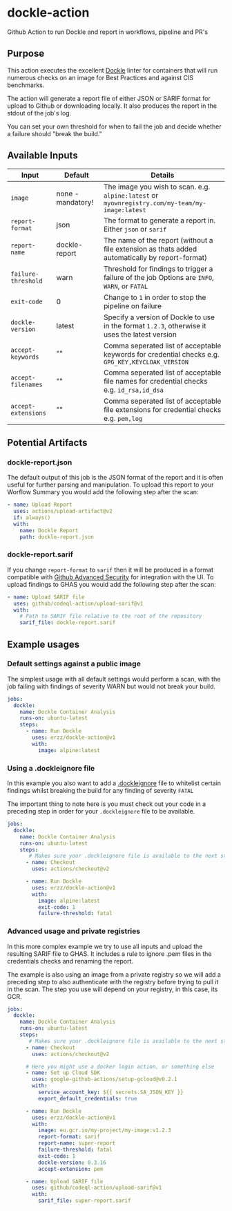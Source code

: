# dockle-action
Github Action to run Dockle and report in workflows, pipeline and PR's


## Purpose

This action executes the excellent [Dockle](https://github.com/goodwithtech/dockle) linter for containers that will run numerous checks on an image for Best Practices and against CIS benchmarks.

The action will generate a report file of either JSON or SARIF format for upload to Github or downloading locally. It also produces the report in the stdout of the job's log.

You can set your own threshold for when to fail the job and decide whether a failure should "break the build."

## Available Inputs

| Input                | Default           | Details                                                                                          |
| -------------------- | ----------------  | ------------------------------------------------------------------------------------------------ |
| `image`              | none - mandatory! | The image you wish to scan. e.g. `alpine:latest` or `myownregistry.com/my-team/my-image:latest`  |
| `report-format`      | json              | The format to generate a report in. Either `json` or `sarif`                                     |
| `report-name`        | dockle-report     | The name of the report (without a file extension as thats added automatically by report-format)  |
| `failure-threshold`  | warn              | Threshold for findings to trigger a failure of the job Options are `INFO`, `WARN`, or `FATAL`    |
| `exit-code`          | 0                 | Change to `1` in order to stop the pipeline on failure                                           |
| `dockle-version`     | latest            | Specify a version of Dockle to use in the format `1.2.3`, otherwise it uses the latest version   |
| `accept-keywords`    | ""                | Comma seperated list of acceptable keywords for credential checks e.g. `GPG_KEY,KEYCLOAK_VERSION`|
| `accept-filenames`   | ""                | Comma seperated list of acceptable file names for credential checks e.g. `id_rsa,id_dsa`         |
| `accept-extensions`  | ""                | Comma seperated list of acceptable file extensions for credential checks e.g. `pem,log`          |

## Potential Artifacts

### dockle-report.json

The default output of this job is the JSON format of the report and it is often useful for further parsing and manipulation. To upload this report to your Worflow Summary you would add the following step after the scan:

```yaml
- name: Upload Report
  uses: actions/upload-artifact@v2
  if: always()
  with:
    name: Dockle Report
    path: dockle-report.json
```

### dockle-report.sarif

If you change `report-format` to `sarif` then it will be produced in a format compatible with [Github Advanced Security](https://docs.github.com/en/get-started/learning-about-github/about-github-advanced-security) for integration with the UI. To upload findings to GHAS you would add the following step after the scan:

```yaml
- name: Upload SARIF file
  uses: github/codeql-action/upload-sarif@v1
  with:
    # Path to SARIF file relative to the root of the repository
    sarif_file: dockle-report.sarif
```

## Example usages

### Default settings against a public image

The simplest usage with all default settings would perform a scan, with the job failing with findings of severity WARN but would not break your build.

```yaml
jobs:
  dockle:
    name: Dockle Container Analysis
    runs-on: ubuntu-latest
    steps:
      - name: Run Dockle
        uses: erzz/dockle-action@v1
        with:
          image: alpine:latest
```

### Using a .dockleignore file

In this example you also want to add a [.dockleignore](https://github.com/goodwithtech/dockle#ignore-the-specified-checkpoints) file to whitelist certain findings whilst breaking the build for any finding of severity `FATAL`

The important thing to note here is you must check out your code in a preceding step in order for your `.dockleignore` file to be available.

```yaml
jobs:
  dockle:
    name: Dockle Container Analysis
    runs-on: ubuntu-latest
    steps:
       # Makes sure your .dockleignore file is available to the next step
      - name: Checkout
        uses: actions/checkout@v2

      - name: Run Dockle
        uses: erzz/dockle-action@v1
        with:
          image: alpine:latest
          exit-code: 1
          failure-threshold: fatal
```

### Advanced usage and private registries

In this more complex example we try to use all inputs and upload the resulting SARIF file to GHAS. It includes a rule to ignore .pem files in the credentials checks and renaming the report.

The example is also using an image from a private registry so we will add a preceding step to also authenticate with the registry before trying to pull it in the scan. The step you use will depend on your registry, in this case, its GCR.

```yaml
jobs:
  dockle:
    name: Dockle Container Analysis
    runs-on: ubuntu-latest
    steps:
       # Makes sure your .dockleignore file is available to the next step
      - name: Checkout
        uses: actions/checkout@v2

      # Here you might use a docker login action, or something else
      - name: Set up Cloud SDK
        uses: google-github-actions/setup-gcloud@v0.2.1
        with:
          service_account_key: ${{ secrets.SA_JSON_KEY }}
          export_default_credentials: true

      - name: Run Dockle
        uses: erzz/dockle-action@v1
        with:
          image: eu.gcr.io/my-project/my-image:v1.2.3
          report-format: sarif
          report-name: super-report
          failure-threshold: fatal
          exit-code: 1
          dockle-version: 0.3.16
          accept-extension: pem

      - name: Upload SARIF file
        uses: github/codeql-action/upload-sarif@v1
        with:
          sarif_file: super-report.sarif
```
